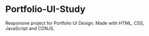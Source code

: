 # Portfolio-UI-Study
Responsive project for Portfolio UI Design. Made with HTML, CSS, JavaScript and CDNJS. 
